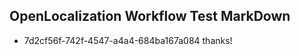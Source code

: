 ## OpenLocalization Workflow Test MarkDown
* 7d2cf56f-742f-4547-a4a4-684ba167a084 
thanks!<!--HONumber=Mar16_HO2-->
